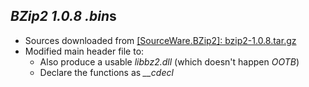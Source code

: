 *BZip2 1.0.8* *.bin*s
---------------------

- Sources downloaded from [[SourceWare.BZip2]: bzip2-1.0.8.tar.gz](https://sourceware.org/pub/bzip2/bzip2-1.0.8.tar.gz)
- Modified main header file to:
    - Also produce a usable *libbz2.dll* (which doesn't happen *OOTB*)
    - Declare the functions as *\_\_cdecl*

